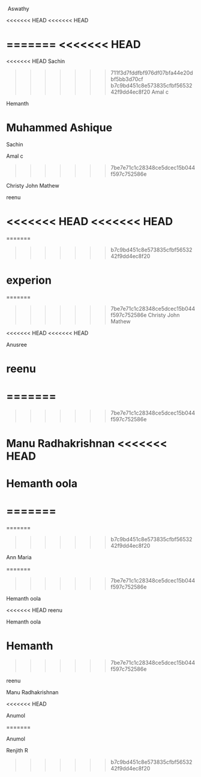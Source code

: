 ﻿
﻿
﻿Aswathy


<<<<<<< HEAD
<<<<<<< HEAD

=======
<<<<<<< HEAD
=======
<<<<<<< HEAD
Sachin 

>>>>>>> 711f3d7fddfbf976df07bfa44e20dbf5bb3d70cf
>>>>>>> b7c9bd451c8e573835cfbf5653242f9dd4ec8f20
Amal c

Hemanth

Muhammed Ashique
=======
Sachin 


Amal c

>>>>>>> 7be7e71c1c28348ce5dcec15b044f597c752586e

Christy John Mathew


reenu


<<<<<<< HEAD
<<<<<<< HEAD
=======
=======

>>>>>>> b7c9bd451c8e573835cfbf5653242f9dd4ec8f20
# experion
=======

>>>>>>> 7be7e71c1c28348ce5dcec15b044f597c752586e
Christy John Mathew

<<<<<<< HEAD
<<<<<<< HEAD




Anusree

reenu
=======
=======
=======
>>>>>>> 7be7e71c1c28348ce5dcec15b044f597c752586e

Manu Radhakrishnan
<<<<<<< HEAD
=======
# Hemanth oola
=======
=======
=======
>>>>>>> b7c9bd451c8e573835cfbf5653242f9dd4ec8f20

Ann Maria

=======
>>>>>>> 7be7e71c1c28348ce5dcec15b044f597c752586e



Hemanth oola


<<<<<<< HEAD
reenu



Hemanth oola



Hemanth 
=======

>>>>>>> 7be7e71c1c28348ce5dcec15b044f597c752586e

 


reenu
 
Manu Radhakrishnan

<<<<<<< HEAD


Anumol

=======

Anumol


Renjith R

>>>>>>> b7c9bd451c8e573835cfbf5653242f9dd4ec8f20

